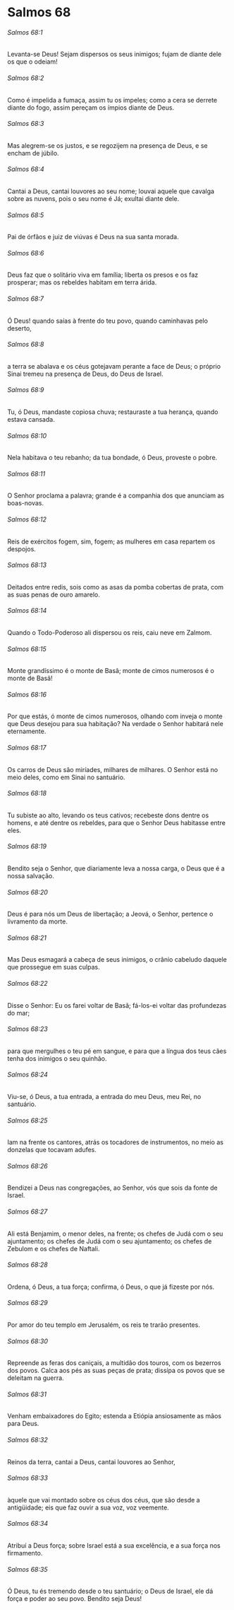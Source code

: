 # Salmos 68

###### Salmos 68:1

Levanta-se Deus! Sejam dispersos os seus inimigos; fujam de diante dele os que o odeiam!

###### Salmos 68:2

Como é impelida a fumaça, assim tu os impeles; como a cera se derrete diante do fogo, assim pereçam os ímpios diante de Deus.

###### Salmos 68:3

Mas alegrem-se os justos, e se regozijem na presença de Deus, e se encham de júbilo.

###### Salmos 68:4

Cantai a Deus, cantai louvores ao seu nome; louvai aquele que cavalga sobre as nuvens, pois o seu nome é Já; exultai diante dele.

###### Salmos 68:5

Pai de órfãos e juiz de viúvas é Deus na sua santa morada.

###### Salmos 68:6

Deus faz que o solitário viva em família; liberta os presos e os faz prosperar; mas os rebeldes habitam em terra árida.

###### Salmos 68:7

Ó Deus! quando saías à frente do teu povo, quando caminhavas pelo deserto,

###### Salmos 68:8

a terra se abalava e os céus gotejavam perante a face de Deus; o próprio Sinai tremeu na presença de Deus, do Deus de Israel.

###### Salmos 68:9

Tu, ó Deus, mandaste copiosa chuva; restauraste a tua herança, quando estava cansada.

###### Salmos 68:10

Nela habitava o teu rebanho; da tua bondade, ó Deus, proveste o pobre.

###### Salmos 68:11

O Senhor proclama a palavra; grande é a companhia dos que anunciam as boas-novas.

###### Salmos 68:12

Reis de exércitos fogem, sim, fogem; as mulheres em casa repartem os despojos.

###### Salmos 68:13

Deitados entre redis, sois como as asas da pomba cobertas de prata, com as suas penas de ouro amarelo.

###### Salmos 68:14

Quando o Todo-Poderoso ali dispersou os reis, caiu neve em Zalmom.

###### Salmos 68:15

Monte grandíssimo é o monte de Basã; monte de cimos numerosos é o monte de Basã!

###### Salmos 68:16

Por que estás, ó monte de cimos numerosos, olhando com inveja o monte que Deus desejou para sua habitação? Na verdade o Senhor habitará nele eternamente.

###### Salmos 68:17

Os carros de Deus são miríades, milhares de milhares. O Senhor está no meio deles, como em Sinai no santuário.

###### Salmos 68:18

Tu subiste ao alto, levando os teus cativos; recebeste dons dentre os homens, e até dentre os rebeldes, para que o Senhor Deus habitasse entre eles.

###### Salmos 68:19

Bendito seja o Senhor, que diariamente leva a nossa carga, o Deus que é a nossa salvação.

###### Salmos 68:20

Deus é para nós um Deus de libertação; a Jeová, o Senhor, pertence o livramento da morte.

###### Salmos 68:21

Mas Deus esmagará a cabeça de seus inimigos, o crânio cabeludo daquele que prossegue em suas culpas.

###### Salmos 68:22

Disse o Senhor: Eu os farei voltar de Basã; fá-los-ei voltar das profundezas do mar;

###### Salmos 68:23

para que mergulhes o teu pé em sangue, e para que a língua dos teus cães tenha dos inimigos o seu quinhão.

###### Salmos 68:24

Viu-se, ó Deus, a tua entrada, a entrada do meu Deus, meu Rei, no santuário.

###### Salmos 68:25

Iam na frente os cantores, atrás os tocadores de instrumentos, no meio as donzelas que tocavam adufes.

###### Salmos 68:26

Bendizei a Deus nas congregações, ao Senhor, vós que sois da fonte de Israel.

###### Salmos 68:27

Ali está Benjamim, o menor deles, na frente; os chefes de Judá com o seu ajuntamento; os chefes de Judá com o seu ajuntamento; os chefes de Zebulom e os chefes de Naftali.

###### Salmos 68:28

Ordena, ó Deus, a tua força; confirma, ó Deus, o que já fizeste por nós.

###### Salmos 68:29

Por amor do teu templo em Jerusalém, os reis te trarão presentes.

###### Salmos 68:30

Repreende as feras dos caniçais, a multidão dos touros, com os bezerros dos povos. Calca aos pés as suas peças de prata; dissípa os povos que se deleitam na guerra.

###### Salmos 68:31

Venham embaixadores do Egito; estenda a Etiópia ansiosamente as mãos para Deus.

###### Salmos 68:32

Reinos da terra, cantai a Deus, cantai louvores ao Senhor,

###### Salmos 68:33

àquele que vai montado sobre os céus dos céus, que são desde a antigüidade; eis que faz ouvir a sua voz, voz veemente.

###### Salmos 68:34

Atribuí a Deus força; sobre Israel está a sua excelência, e a sua força nos firmamento.

###### Salmos 68:35

Ó Deus, tu és tremendo desde o teu santuário; o Deus de Israel, ele dá força e poder ao seu povo. Bendito seja Deus!

